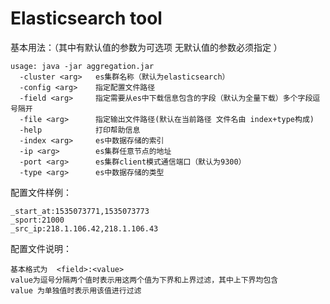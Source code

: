 Elasticsearch tool
==================

基本用法：（其中有默认值的参数为可选项 无默认值的参数必须指定 ）
```
usage: java -jar aggregation.jar
  -cluster <arg>   es集群名称（默认为elasticsearch）
  -config <arg>    指定配置文件路径
  -field <arg>     指定需要从es中下载信息包含的字段（默认为全量下载）多个字段逗号隔开
  -file <arg>      指定输出文件路径(默认在当前路径 文件名由 index+type构成)
  -help            打印帮助信息
  -index <arg>     es中数据存储的索引
  -ip <arg>        es集群任意节点的地址
  -port <arg>      es集群client模式通信端口（默认为9300）
  -type <arg>      es中数据存储的类型
 ```
 

 
配置文件样例：
```
_start_at:1535073771,1535073773
_sport:21000
_src_ip:218.1.106.42,218.1.106.43
```
配置文件说明：
```
基本格式为  <field>:<value>
value为逗号分隔两个值时表示用这两个值为下界和上界过滤，其中上下界均包含
value 为单独值时表示用该值进行过滤
```
